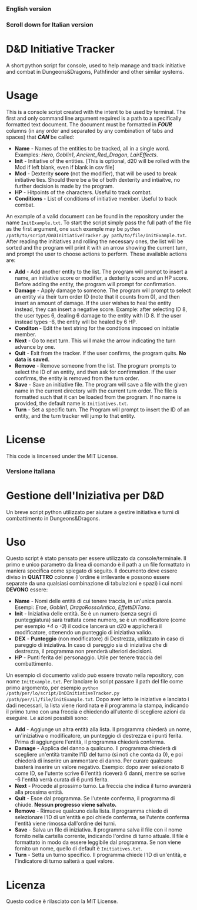### English version
### Scroll down for Italian version

# D&D Initiative Tracker
A short python script for console, used to help manage and track initiative and combat in Dungeons&Dragons, Pathfinder and other similar systems.

# Usage
This is a console script created with the intent to be used by terminal. The first and only command line argument required is a path to a specifically formatted text document. The document must be formatted in _**FOUR**_ columns (in any order and separated by any combination of tabs and spaces) that _**CAN**_ be called:
+ **Name** - Names of the entities to be tracked, all in a single word. Examples: *Hero*, *Goblin1*, *Ancient_Red_Dragon*, *LairEffects*.
+ **Init** - Initiative of the entities. [This is optional, d20 will be rolled with the Mod if left blank, even if blank in csv file]
+ **Mod** - Dexterity **score** (not the modifier), that will be used to break initiative ties. Should there be a tie of both dexterity and intiaitve, no further decision is made by the program.
+ **HP** - Hitpoints of the characters. Useful to track combat.
+ **Conditions** - List of conditions of initiative member. Useful to track combat.

An example of a valid document can be found in the repository under the name `InitExample.txt`. To start the script simply pass the full path of the file as the first argument, one such example may be `python /path/to/script/DnDInitiativeTracker.py path/to/file/InitExample.txt`.
After reading the initiatives and rolling the necessary ones, the list will be sorted and the program will print it with an arrow showing the current turn, and prompt the user to choose actions to perform. These available actions are:
+ **Add** - Add another entity to the list. The program will prompt to insert a name, an initiative score or modifier, a dexterity score and an HP score. Before adding the entity, the program will prompt for confirmation.
+ **Damage** - Apply damage to someone. The program will prompt to select an entity via their turn order ID (note that it counts from 0), and then insert an amount of damage. If the user wishes to heal the entity instead, they can insert a negative score. Example: after selecting ID 8, the user types 6, dealing 6 damage to the entity with ID 8. If the user instead types -6, the entity will be healed by 6 HP.
+ **Conditon** - Edit the text string for the condtions imposed on initiatie member.
+ **Next** - Go to next turn. This will make the arrow indicating the turn advance by one.
+ **Quit** - Exit from the tracker. If the user confirms, the program quits. **No data is saved.**
+ **Remove** - Remove someone from the list. The program prompts to select the ID of an entity, and then ask for confirmation. If the user confirms, the entity is removed from the turn order.
+ **Save** - Save an initiative file. The program will save a file with the given name in the current directory with the current turn order. The file is formatted such that it can be loaded from the program. If no name is provided, the default name is `Initiatives.txt`.
+ **Turn** - Set a specific turn. The Program will prompt to insert the ID of an entity, and the turn tracker will jump to that entity.

# License
This code is lincensed under the MIT License.

### Versione italiana

# Gestione dell'Iniziativa per D&D
Un breve script python utilizzato per aiutare a gestire initiativa e turni di combattimento in Dungeons&Dragons.

# Uso
Questo script è stato pensato per essere utilizzato da console/terminale. Il primo e unico parametro da linea di comando è il path a un file formattato in maniera specifica come spiegato di seguito. Il documento deve essere diviso in **QUATTRO** colonne (l'ordine è irrilevante e possono essere separate da una qualsiasi combinazione di tabulazioni e spazi) i cui nomi **DEVONO** essere:
+ **Name** - Nomi delle entità di cui tenere traccia, in un'unica parola. Esempi: *Eroe*, *Goblin1*, *DragoRossoAntico*, *EffettiDiTana*.
+ **Init** - Iniziativa delle entità. Se è un numero (senza segni di punteggiatura) sarà trattata come numero, se è un modificatore (come per esempio *+4* o *-3*) il codice lancerà un d20 e applicherà il modificatore, ottenendo un punteggio di iniziativa valido.
+ **DEX** - **Punteggio** (non modificatore) di Destrezza, utilizzato in caso di pareggio di iniziativa. In caso di pareggio sia di iniziativa che di destrezza, il programma non prenderà ulteriori decisioni.
+ **HP** - Punti ferita del personaggio. Utile per tenere traccia del combattimento.

Un esempio di documento valido può essere trovato nella repository, con nome `InitExample.txt`. Per lanciare lo script passare il path del file come primo argomento, per esempio `python /path/per/lo/script/DnDInitiativeTracker.py /path/per/il/file/InitExample.txt`.
Dopo aver letto le iniziative e lanciato i dadi necessari, la lista viene riordinata e il programma la stampa, indicando il primo turno con una freccia e chiedendo all'utente di scegliere azioni da eseguire. Le azioni possibili sono:
+ **Add** - Aggiunge un altra entità alla lista. Il programma chiederà un nome, un'iniziativa o modificatore, un punteggio di destrezza e i punti ferita. Prima di aggiungere l'entità, il programma chiederà conferma.
+ **Damage** - Applica del danno a qualcuno. Il programma chiederà di scegliere un'entità tramite l'ID del turno (si noti che conta da 0), e poi chiederà di inserire un ammontare di danno. Per curare qualcuno basterà inserire un valore negativo. Esempio: dopo aver selezionato 8 come ID, se l'utente scrive 6 l'entità riceverà 6 danni, mentre se scrive -6 l'entità verrà curata di 6 punti ferita.
+ **Next** - Procede al prossimo turno. La freccia che indica il turno avanzerà alla prossima entità.
+ **Quit** - Esce dal programma. Se l'utente conferma, il programma di chiude. **Nessun progresso viene salvato.**
+ **Remove** - Rimuove qualcuno dalla lista. Il programma chiede di selezionare l'ID di un'entità e poi chiede conferma, se l'utente conferma l'entità viene rimossa dall'ordine dei turni.
+ **Save** - Salva un file di iniziativa. Il programma salva il file con il nome fornito nella cartella corrente, indicando l'ordine di turno attuale. Il file è formattato in modo da essere leggibile dal programma. Se non viene fornito un nome, quello di default è `Initiatives.txt`.
+ **Turn** - Setta un turno specifico. Il programma chiede l'ID di un'entità, e l'indicatore di turno salterà a quel valore.

# Licenza
Questo codice è rilasciato con la MIT License.
